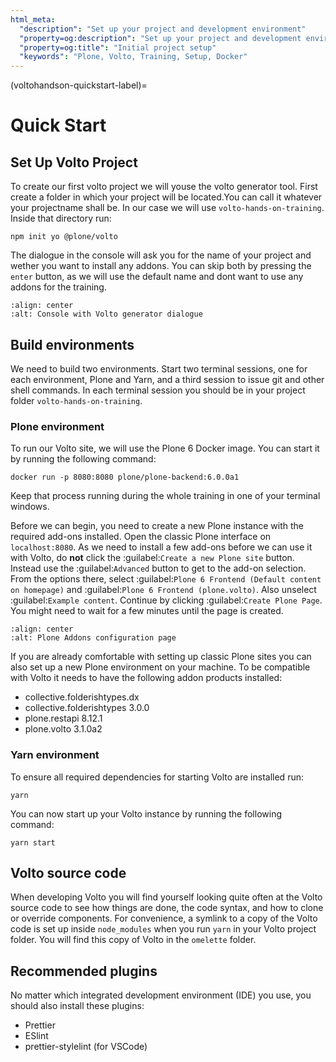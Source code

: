 ```yaml
---
html_meta:
  "description": "Set up your project and development environment"
  "property=og:description": "Set up your project and development environment"
  "property=og:title": "Initial project setup"
  "keywords": "Plone, Volto, Training, Setup, Docker"
---
```


(voltohandson-quickstart-label)=

# Quick Start

## Set Up Volto Project

To create our first volto project we will youse the volto generator tool. First create a folder in which your project will be located.You can call it whatever your projectname shall be. In our case we will use `volto-hands-on-training`. Inside that directory run:

```
npm init yo @plone/volto
```

The dialogue in the console will ask you for the name of your project and wether you want to install any addons. You can skip both by pressing the `enter` button, as we will use the default name and dont want to use any addons for the training.

```{image} _static/volto_generator_terminal.png
:align: center
:alt: Console with Volto generator dialogue
```

## Build environments

We need to build two environments.
Start two terminal sessions, one for each environment, Plone and Yarn, and a third session to issue git and other shell commands.
In each terminal session you should be in your project folder `volto-hands-on-training`.

### Plone environment

To run our Volto site, we will use the Plone 6 Docker image.
You can start it by running the following command:

```shell
docker run -p 8080:8080 plone/plone-backend:6.0.0a1
```

Keep that process running during the whole training in one of your terminal windows.

Before we can begin, you need to create a new Plone instance with the required add-ons installed.
Open the classic Plone interface on `localhost:8080`.
As we need to install a few add-ons before we can use it with Volto, do **not** click the :guilabel:`Create a new Plone site` button.
Instead use the :guilabel:`Advanced` button to get to the add-on selection.
From the options there, select :guilabel:`Plone 6 Frontend (Default content on homepage)` and :guilabel:`Plone 6 Frontend (plone.volto)`.
Also unselect :guilabel:`Example content`.
Continue by clicking :guilabel:`Create Plone Page`.
You might need to wait for a few minutes until the page is created.

```{image} _static/required_plone_configuration.png
:align: center
:alt: Plone Addons configuration page
```

If you are already comfortable with setting up classic Plone sites you can also set up a new Plone environment on your machine. To be compatible with Volto it needs to have the following addon products installed:

- collective.folderishtypes.dx
- collective.folderishtypes 3.0.0
- plone.restapi 8.12.1
- plone.volto 3.1.0a2

### Yarn environment

To ensure all required dependencies for starting Volto are installed run:

```shell
yarn
```

You can now start up your Volto instance by running the following command:

```shell
yarn start
```

## Volto source code

When developing Volto you will find yourself looking quite often at the Volto source code to see how things are done, the code syntax, and how to clone or override components.
For convenience, a symlink to a copy of the Volto code is set up inside `node_modules` when you run `yarn` in your Volto project folder.
You will find this copy of Volto in the `omelette` folder.

## Recommended plugins

No matter which integrated development environment (IDE) you use, you should also install these plugins:

- Prettier
- ESlint
- prettier-stylelint (for VSCode)
